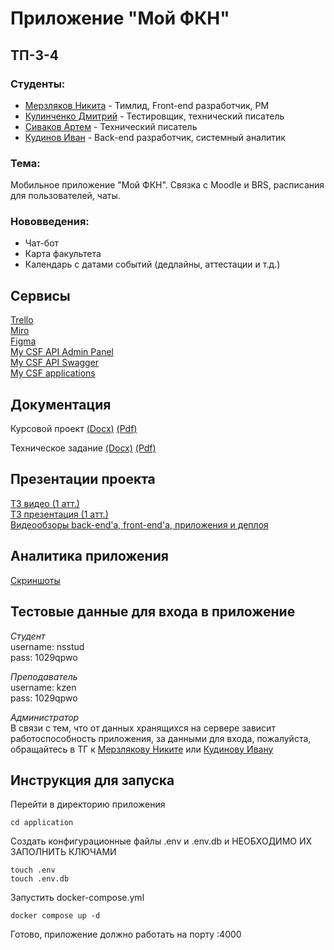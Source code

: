 # Приложение "Мой ФКН"

## ТП-3-4

### Студенты:

-   [Мерзляков Никита](https://github.com/NerdSmith "Мерзляков Никита") - Тимлид, Front-end разработчик, PM
-   [Кулинченко Дмитрий](https://github.com/fxxozy "Кулинченко Дмитрий") - Тестировщик, технический писатель
-   [Сиваков Артем](https://github.com/MoonBadger "Сиваков Артем") - Технический писатель
-   [Кудинов Иван](https://github.com/joolsoul "Кудинов Иван") - Back-end разработчик, системный аналитик

### Тема:

Мобильное приложение "Мой ФКН". Связка с Moodle и BRS, расписания для пользователей, чаты.

### Нововведения:

-   Чат-бот
-   Карта факультета
-   Календарь с датами событий (дедлайны, аттестации и т.д.)

## Сервисы

[Trello](https://trello.com/b/te4Vv5fE/приложение-мойфкн)  
[Miro](https://miro.com/app/board/uXjVPhcWoLY=/?share_link_id=771108234084)  
[Figma](https://www.figma.com/file/DopwgW45LS9UbFylhgvYmt/MyCSF?node-id=226%3A202&t=ePXwYmDBBPWU8yu9-1)  
[My CSF API Admin Panel](http://195.133.10.48:4000/admin/)  
[My CSF API Swagger](http://195.133.10.48:4000/swagger/)  
[My CSF applications](https://drive.google.com/drive/folders/1Rq35xuQKUsjwxmmetATuh8Y3KCF12Oy6?usp=drive_link)

## Документация

Курсовой проект
[(Docx)](documentation/Курсовой_проект_Мой_ФКН.docx)
[(Pdf)](documentation/Курсовой_проект_Мой_ФКН.pdf)

<!-- [(Google Docs)](https://docs.google.com/document/d/1CuWijevmPyR2Y2TFcxg5L4udHbnMZBD2f_SdLXG1Ke8/edit?usp=sharing) -->

Техническое задание
[(Docx)](documentation/Техническое_Задание_Мой_ФКН.docx)
[(Pdf)](documentation/Техническое_Задание_Мой_ФКН.pdf)

<!-- [(Google Docs)](https://docs.google.com/document/d/18AAr2G9XfXHtMbj_PB2hEUR392RzCPrMKvD3tBjSySI/edit?usp=sharing) -->

## Презентации проекта

[ТЗ видео (1 атт.)](https://drive.google.com/file/d/1oMVBz8HnkSHhfLzt6Uq0_Az946LqTqvD/view?usp=sharing)  
[ТЗ презентация (1 атт.)](documentation/Презентация_Мой_ФКН.pptx)  
[Видеообзоры back-end'а, front-end'а, приложения и деплоя](https://drive.google.com/drive/folders/1qXeSiRaVJ_RHQ0nB2nRIr0ijhOAaAzAM?usp=drive_link)

## Аналитика приложения

[Скриншоты](analytics/)

## Тестовые данные для входа в приложение

_Студент_  
username: nsstud  
pass: 1029qpwo

_Преподаватель_  
username: kzen  
pass: 1029qpwo

_Администратор_  
В связи с тем, что от данных хранящихся на сервере зависит работоспособность приложения, за данными для входа, пожалуйста, обращайтесь в ТГ к [Мерзлякову Никите](https://t.me/nerdsmith) или [Кудинову Ивану](https://t.me/krysstaIl)

## Инструкция для запуска

Перейти в директорию приложения

```
cd application
```

Создать конфигурационные файлы .env и .env.db и НЕОБХОДИМО ИХ ЗАПОЛНИТЬ КЛЮЧАМИ

```
touch .env
touch .env.db
```

Запустить docker-compose.yml

```
docker compose up -d
```

Готово, приложение должно работать на порту :4000
